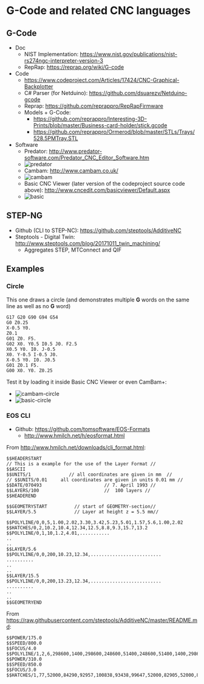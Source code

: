 # G-Code and related CNC languages

## G-Code

* Doc
  * NIST Implementation: <https://www.nist.gov/publications/nist-rs274ngc-interpreter-version-3>
  * RepRap: <https://reprap.org/wiki/G-code>
* Code
  * <https://www.codeproject.com/Articles/17424/CNC-Graphical-Backplotter>
  * C# Parser (for Netduino): <https://github.com/dsuarezv/Netduino-gcode>
  * Reprap: <https://github.com/reprappro/RepRapFirmware>
  * Models + G-Code:
    * <https://github.com/reprappro/Interesting-3D-Prints/blob/master/Business-card-holder/stick.gcode>
    * <https://github.com/reprappro/Ormerod/blob/master/STLs/Trays/528.5PMTray.STL>
* Software
  * Predator: <http://www.predator-software.com/Predator_CNC_Editor_Software.htm>
  * ![predator](http://www.predator-software.com/images/software/cnc_editor/predator_cnc_editor_with_icon.png "Screenshot")
  * Cambam: <http://www.cambam.co.uk/>
  * ![cambam](http://www.cambam.co.uk/screenshots/img/timing-pulley.png "Screenshot")
  * Basic CNC Viewer (later version of the codeproject source code above): <http://www.cncedit.com/basicviewer/Default.aspx>
  * ![basic](http://www.cncedit.com/basicviewer/Images/ViewerSample.png "Screenshot")

## STEP-NG

* Github (CLI to STEP-NC): <https://github.com/steptools/AdditiveNC>
* Steptools - Digital Twin: <http://www.steptools.com/blog/20171011_twin_machining/>
  * Aggregates STEP, MTConnect and QIF

## Examples

### Circle

This one draws a circle (and demonstrates multiple **G** words on the same line as well as no **G** word)

```gcode
G17 G20 G90 G94 G54
G0 Z0.25
X-0.5 Y0.
Z0.1
G01 Z0. F5.
G02 X0. Y0.5 I0.5 J0. F2.5
X0.5 Y0. I0. J-0.5
X0. Y-0.5 I-0.5 J0.
X-0.5 Y0. I0. J0.5
G01 Z0.1 F5.
G00 X0. Y0. Z0.25
```

Test it by loading it inside Basic CNC Viewer or even CamBam+:

* ![cambam-circle](/images/cambam-circle.png "circle")
* ![basic-circle](/images/basic-circle.png "circle")

### EOS CLI

* Github: <https://github.com/tomsoftware/EOS-Formats>
  * <http://www.hmilch.net/h/eosformat.html>

From <http://www.hmilch.net/downloads/cli_format.html>:

```clike
$$HEADERSTART
// This is a example for the use of the Layer Format //
$$ASCII
$$UNITS/1              // all coordinates are given in mm  //
// $$UNITS/0.01     all coordinates are given in units 0.01 mm //
$$DATE/070493                       // 7. April 1993 //
$$LAYERS/100                        //  100 layers //
$$HEADEREND

$$GEOMETRYSTART          // start of GEOMETRY-section//
$$LAYER/5.5              // Layer at height z = 5.5 mm//

$$POLYLINE/0,0,5,1.00,2.02,3.30,3.42,5.23,5.01,1.57,5.6,1.00,2.02
$$HATCHES/0,2,10.2,10.4,12.34,12.5,8.8,9.3,15.7,13.2
$$POLYLINE/0,1,10,1.2,4.01,...........
..
..
$$LAYER/5.6
$$POLYLINE/0,0,200,10.23,12.34,..........................
..........
..
..
$$LAYER/15.5
$$POLYLINE/0,0,200,13.23,12.34,..........................
..........
..
..
$$GEOMETRYEND
```

From <https://raw.githubusercontent.com/steptools/AdditiveNC/master/README.md>:

```clike
$$POWER/175.0
$$SPEED/800.0
$$FOCUS/4.0
$$POLYLINE/1,2,6,298600,1400,298600,248600,51400,248600,51400,1400,298600,1400,298600,50840
$$POWER/310.0
$$SPEED/850.0
$$FOCUS/3.0
$$HATCHES/1,77,52000,84290,92957,100838,93438,99647,52000,82905,52000,81520,93919,98456,94400,97266,52000,80135,52000,78749,94881,96075,95363,94884,52000,77364,52000,75979,95844,93693,96325,92502,52000,74594,52000,73209,96806,91311,97287,90121,52000,71823,52000,70438,97768,88930,98249,87739,52000,69053,52000,67668,98730,86548,99212,85357,52000,66283,52000,64897,99693,84167,100174,82976,52000,63512,52000,62127,100655,81785,101136,80594,52000,60742,52000,59357,101617,79403,102098,78212,52000,57971,52000,56586,102579,77022,103061,75831,52000,55201,52000,53816,103542,74640,104023,73449,52000,52431,52000,51045,104504,72258,104985,71068,52000,49660,52000,48275,105466,69877,105947,68686,52000,46890,52000,45505,106428,67495,106909,66304,52000,44119,52000,42734,107391,65113,107872,63923,52000,41349,52000,39964,108353,62732,108834,61541,52000,38579,52000,37193,109315,60350,109796,59159,52000,35808,52000,34423,110277,57969,110758,56778,52000,33038,52000,31653,111240,55587,111721,54396,52000,30267,52000,28882,112202,53205,112683,52014,52000,27497,52000,26112,113164,50824,113645,49633,52000,24727,52000,23341,114126,48442,114607,47251,52000,21956,52000,20571,115089,46060,115570,44870,52000,19186,52000,17801,116051,43679,116532,42488,52000,16415,52000,15030,117013,41297,117494,40106,52000,13645,52000,12260,117975,38915,118456,37725,52000,10874,52000,9489,118938,36534,119419,35343,52000,8104,52000,6719,119900,34152,120381,32961,52000,5334,52000,3948,120862,31771,121343,30580,52000,2563,54034,2000,121824,29389,122305,28198,57463,2000,60891,2000,122787,27007,123268,25816,64320,2000,67748,2000,123749,24626,124230,23435,71177,2000,74605,2000,124711,22244,125192,21053,78034,2000,81462,2000,125673,19862,126154,18672,84891,2000,88319,2000,126635,17481,127117,16290,91748,2000,95176,2000,127598,15099,128079,13908,98605,2000,102033,2000,128560,12717,129041,11527,105462,2000,108890,2000,129522,10336
```
